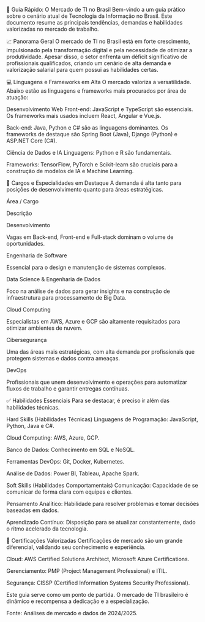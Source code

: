 🚀 Guia Rápido: O Mercado de TI no Brasil
Bem-vindo a um guia prático sobre o cenário atual de Tecnologia da Informação no Brasil. Este documento resume as principais tendências, demandas e habilidades valorizadas no mercado de trabalho.

📈 Panorama Geral
O mercado de TI no Brasil está em forte crescimento, impulsionado pela transformação digital e pela necessidade de otimizar a produtividade. Apesar disso, o setor enfrenta um déficit significativo de profissionais qualificados, criando um cenário de alta demanda e valorização salarial para quem possui as habilidades certas.

💻 Linguagens e Frameworks em Alta
O mercado valoriza a versatilidade. Abaixo estão as linguagens e frameworks mais procurados por área de atuação:

Desenvolvimento Web
Front-end: JavaScript e TypeScript são essenciais. Os frameworks mais usados incluem React, Angular e Vue.js.

Back-end: Java, Python e C# são as linguagens dominantes. Os frameworks de destaque são Spring Boot (Java), Django (Python) e ASP.NET Core (C#).

Ciência de Dados e IA
Linguagens: Python e R são fundamentais.

Frameworks: TensorFlow, PyTorch e Scikit-learn são cruciais para a construção de modelos de IA e Machine Learning.

💼 Cargos e Especialidades em Destaque
A demanda é alta tanto para posições de desenvolvimento quanto para áreas estratégicas.

Área / Cargo

Descrição

Desenvolvimento

Vagas em Back-end, Front-end e Full-stack dominam o volume de oportunidades.

Engenharia de Software

Essencial para o design e manutenção de sistemas complexos.

Data Science & Engenharia de Dados

Foco na análise de dados para gerar insights e na construção de infraestrutura para processamento de Big Data.

Cloud Computing

Especialistas em AWS, Azure e GCP são altamente requisitados para otimizar ambientes de nuvem.

Cibersegurança

Uma das áreas mais estratégicas, com alta demanda por profissionais que protegem sistemas e dados contra ameaças.

DevOps

Profissionais que unem desenvolvimento e operações para automatizar fluxos de trabalho e garantir entregas contínuas.

✅ Habilidades Essenciais
Para se destacar, é preciso ir além das habilidades técnicas.

Hard Skills (Habilidades Técnicas)
Linguagens de Programação: JavaScript, Python, Java e C#.

Cloud Computing: AWS, Azure, GCP.

Banco de Dados: Conhecimento em SQL e NoSQL.

Ferramentas DevOps: Git, Docker, Kubernetes.

Análise de Dados: Power BI, Tableau, Apache Spark.

Soft Skills (Habilidades Comportamentais)
Comunicação: Capacidade de se comunicar de forma clara com equipes e clientes.

Pensamento Analítico: Habilidade para resolver problemas e tomar decisões baseadas em dados.

Aprendizado Contínuo: Disposição para se atualizar constantemente, dado o ritmo acelerado da tecnologia.

🔑 Certificações Valorizadas
Certificações de mercado são um grande diferencial, validando seu conhecimento e experiência.

Cloud: AWS Certified Solutions Architect, Microsoft Azure Certifications.

Gerenciamento: PMP (Project Management Professional) e ITIL.

Segurança: CISSP (Certified Information Systems Security Professional).

Este guia serve como um ponto de partida. O mercado de TI brasileiro é dinâmico e recompensa a dedicação e a especialização.

Fonte: Análises de mercado e dados de 2024/2025.
